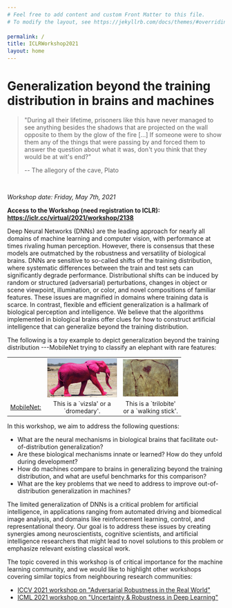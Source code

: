 ```yaml
---
# Feel free to add content and custom Front Matter to this file.
# To modify the layout, see https://jekyllrb.com/docs/themes/#overriding-theme-defaults

permalink: /
title: ICLRWorkshop2021
layout: home
---
```


#  Generalization beyond the training distribution in brains and machines 


>  "During all their lifetime, prisoners like this have never managed to see anything besides the shadows that are projected on the wall opposite to them by the glow of the fire [...] If someone were to show them any of the things that were passing by and forced them to answer the question about what it was, don't you think that they would be at wit's end?"
>
> -- The allegory of the cave, Plato


<br>

<p style="text-align: left"><em> Workshop date: Friday, May 7th, 2021 </em></p>

<p style="text-align: left"><strong> Access to the Workshop (need registration to ICLR): 
<a href="https://iclr.cc/virtual/2021/workshop/2138">https://iclr.cc/virtual/2021/workshop/2138</a>
  </strong></p>

Deep Neural Networks (DNNs) are the leading approach for nearly all domains of machine learning and computer vision, with performance at times rivaling human perception. However, there is consensus that these models are outmatched by the robustness and versatility of biological brains. DNNs are sensitive to so-called shifts of the training distribution, where systematic differences between the train and test sets can significantly degrade performance. Distributional shifts can be induced by random or structured (adversarial) perturbations, changes in object or scene viewpoint, illumination, or color, and novel compositions of familiar features. These issues are magnified in domains where training data is scarce. In contrast, flexible and efficient generalization is a hallmark of biological perception and intelligence. We believe that the algorithms implemented in biological brains offer clues for how to construct artificial intelligence that can generalize beyond the training distribution.

The following is a toy example to depict generalization beyond the training distribution ---MobileNet trying to classify an elephant with rare features:



 <table style="width:80%; border: none !important; background: transparent !important; text-align: center !important;" >
  <tr style="border: none !important; background: transparent !important; text-align: center !important;">
    <td style="border: none !important; background: transparent !important; text-align: center !important;"></td>
    <td style="border: none !important; background: transparent !important; text-align: center !important;"><img align="center" src="https://raw.githubusercontent.com/iclr2021generalization/iclr2021generalization.github.io/main/assets/img/elephant2.jpg" width="350"></td>
    <td style="border: none !important; background: transparent !important; text-align: center !important;"><img align="center" src="https://raw.githubusercontent.com/iclr2021generalization/iclr2021generalization.github.io/main/assets/img/elephant1.png" width="300" class="flip-horizontally"></td>
  </tr>
  <tr style="border: none !important; background: transparent !important; text-align: center !important;">
    <td style="border: none !important; background: transparent !important; text-align: center !important;">
<a href="https://storage.googleapis.com/tfjs-examples/mobilenet/dist/index.html">MobileNet:</a>
  </td>
    <td style="border: none !important; background: transparent !important; text-align: center !important;">This is a `vizsla' or a `dromedary'. </td>
    <td style="border: none !important; background: transparent !important; text-align: center !important;">This is a `trilobite' or a `walking stick'.  </td>
  </tr>
</table> 







In this workshop, we aim to address the following questions: 
* What are the neural mechanisms in biological brains that facilitate out-of-distribution generalization?   
* Are these biological mechanisms innate or learned? How do they unfold during development? 
* How do machines compare to brains in generalizing beyond the training distribution, and what are useful benchmarks for this comparison?  
* What are the key problems that we need to address to improve out-of-distribution generalization in machines?   

The limited generalization of DNNs is a critical problem for artificial intelligence, in applications ranging from automated driving and biomedical image analysis, and domains like reinforcement learning, control, and representational theory. Our goal is to address these issues by creating synergies among neuroscientists, cognitive scientists, and artificial intelligence researchers that might lead to novel solutions to this problem or emphasize relevant existing classical work.


The topic covered in this workshop is of critical importance for the machine learning community, 
and we would like to highlight other workshops covering similar topics from neighbouring research communities:

* <a href="https://iccv21-adv-workshop.github.io/">ICCV 2021 workshop on "Adversarial Robustness in the Real World"</a>
* <a href="https://sites.google.com/view/udlworkshop2021/home">ICML 2021 workshop on "Uncertainty & Robustness in Deep Learning" </a>



